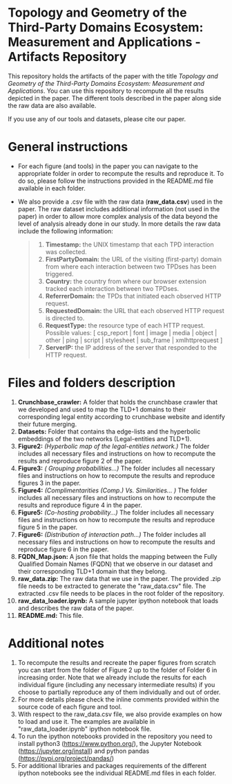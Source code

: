 # Topology and Geometry of the Third-Party Domains Ecosystem: Measurement and Applications - Artifacts Repository
This repository holds the artifacts of the paper with the title *Topology and Geometry of the Third-Party Domains Ecosystem: Measurement and Applications*. You can use this repository to recompute all the results depicted in the paper. The different tools described in the paper along side the raw data are also available. 

If you use any of our tools and datasets, please cite our paper. 

# General instructions
- For each figure (and tools) in the paper you can navigate to the appropriate folder in order to recompute the results and reproduce it. To do so, please follow the instructions provided in the README.md file available in each folder.

- We also provide a .csv file with the raw data (__raw_data.csv__) used in the paper. The raw dataset includes additional information (not used in the paper) in order to allow more complex analysis of the data beyond the level of analysis already done in our study. In more details the raw data include the following information:
    > 1. **Timestamp:** the UNIX timestamp that each TPD interaction was collected.
    > 2. **FirstPartyDomain:**  the URL of the visiting (first-party) domain from where each interaction between two TPDses has been triggered.
    > 3. **Country:** the country from where our browser extension tracked each  interaction between two TPDses.
    > 4. **ReferrerDomain:** the TPDs that initiated each observed HTTP request.
    > 5. **RequestedDomain:** the URL that each observed HTTP request is directed to. 
    > 6. **RequestType:** the resource type of each HTTP request. Possible values: [ csp_report | font | image | media | object | other | ping | script | stylesheet | sub_frame | xmlhttprequest ] 
    > 7. **ServerIP:** the IP address of the server that responded to the HTTP request.


# Files and folders description
1. **Crunchbase_crawler:** A folder that holds the crunchbase crawler that we developed and used to map the TLD+1 domains to their corresponding legal entity according to crunchbase website and identify their future merging.
2. **Datasets:** Folder that contains tha edge-lists and the hyperbolic embeddings of the two networks (Legal-entities and TLD+1).
3. **Figure2:** *(Hyperbolic map of the legal-entities network.)* The folder includes all necessary files and instructions on how to recompute the results and reproduce figure 2 of the paper.
4. **Figure3:** *( Grouping probabilities...)* The folder includes all necessary files and instructions on how to recompute the results and reproduce figures 3 in the paper.
5. **Figure4:** *(Complimentarities (Comp.) Vs. Similarities... )* The folder includes all necessary files and instructions on how to recompute the results and reproduce figure 4 in the paper.
6. **Figure5:** *(Co-hosting probability...)* The folder includes all necessary files and instructions on how to recompute the results and reproduce figure 5 in the paper.
7. **Figure6:** *(Distribution of interaction path...)* The folder includes all necessary files and instructions on how to recompute the results and reproduce figure 6 in the paper.
8. **FQDN_Map.json:** A json file that holds the mapping between the Fully Qualified Domain Names (FQDN) that we observe in our dataset and their corresponding TLD+1 domain that they belong.
9. **raw_data.zip:** The raw data that we use in the paper. The provided .zip file needs to be extracted to generate the "raw_data.csv" file. The extracted .csv file needs to be places in the root folder of the repository.
10. **raw_data_loader.ipynb:** A sample jupyter ipython notebook that loads and describes the raw data of the paper.
11. **README.md:** This file.

# Additional notes
1. To recompute the results and recreate the paper figures from scratch you can start from the folder of Figure 2 up to the folder of Folder 6 in increasing order. Note that we already include the results for each individual figure (including any necessary intermediate results) if you choose to partially reproduce any of them individually and out of order. 
2. For more details please check the inline comments provided within the source code of each figure and tool.
3. With respect to the raw_data.csv file, we also provide examples on how to load and use it. The examples are available in "raw_data_loader.ipynb" ipython notebook file.
4. To run the ipython notebooks provided in the repository you need to install python3 (https://www.python.org/), the Jupyter Notebook (https://jupyter.org/install) and python pandas (https://pypi.org/project/pandas/)
5. For additional libraries and packages requirements of the different ipython notebooks see the individual README.md files in each folder.
